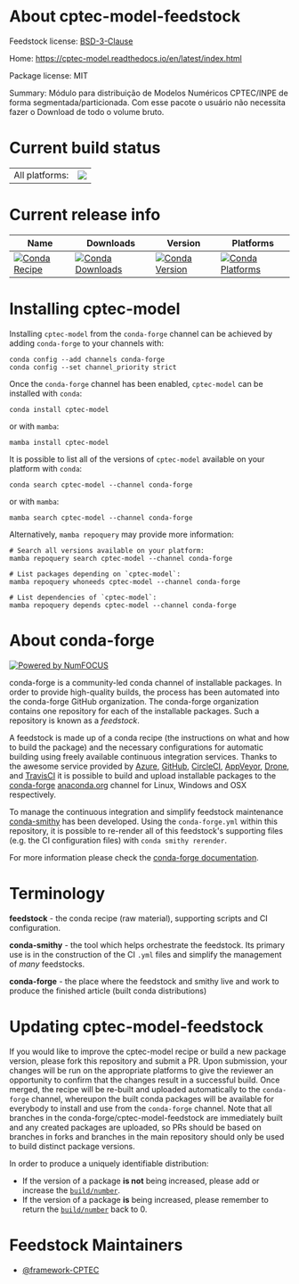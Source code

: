 About cptec-model-feedstock
===========================

Feedstock license: [BSD-3-Clause](https://github.com/conda-forge/cptec-model-feedstock/blob/main/LICENSE.txt)

Home: https://cptec-model.readthedocs.io/en/latest/index.html

Package license: MIT

Summary: Módulo para distribuição de Modelos Numéricos CPTEC/INPE de forma segmentada/particionada. Com esse pacote o usuário não necessita fazer o Download de todo o volume bruto.

Current build status
====================


<table><tr><td>All platforms:</td>
    <td>
      <a href="https://dev.azure.com/conda-forge/feedstock-builds/_build/latest?definitionId=21336&branchName=main">
        <img src="https://dev.azure.com/conda-forge/feedstock-builds/_apis/build/status/cptec-model-feedstock?branchName=main">
      </a>
    </td>
  </tr>
</table>

Current release info
====================

| Name | Downloads | Version | Platforms |
| --- | --- | --- | --- |
| [![Conda Recipe](https://img.shields.io/badge/recipe-cptec--model-green.svg)](https://anaconda.org/conda-forge/cptec-model) | [![Conda Downloads](https://img.shields.io/conda/dn/conda-forge/cptec-model.svg)](https://anaconda.org/conda-forge/cptec-model) | [![Conda Version](https://img.shields.io/conda/vn/conda-forge/cptec-model.svg)](https://anaconda.org/conda-forge/cptec-model) | [![Conda Platforms](https://img.shields.io/conda/pn/conda-forge/cptec-model.svg)](https://anaconda.org/conda-forge/cptec-model) |

Installing cptec-model
======================

Installing `cptec-model` from the `conda-forge` channel can be achieved by adding `conda-forge` to your channels with:

```
conda config --add channels conda-forge
conda config --set channel_priority strict
```

Once the `conda-forge` channel has been enabled, `cptec-model` can be installed with `conda`:

```
conda install cptec-model
```

or with `mamba`:

```
mamba install cptec-model
```

It is possible to list all of the versions of `cptec-model` available on your platform with `conda`:

```
conda search cptec-model --channel conda-forge
```

or with `mamba`:

```
mamba search cptec-model --channel conda-forge
```

Alternatively, `mamba repoquery` may provide more information:

```
# Search all versions available on your platform:
mamba repoquery search cptec-model --channel conda-forge

# List packages depending on `cptec-model`:
mamba repoquery whoneeds cptec-model --channel conda-forge

# List dependencies of `cptec-model`:
mamba repoquery depends cptec-model --channel conda-forge
```


About conda-forge
=================

[![Powered by
NumFOCUS](https://img.shields.io/badge/powered%20by-NumFOCUS-orange.svg?style=flat&colorA=E1523D&colorB=007D8A)](https://numfocus.org)

conda-forge is a community-led conda channel of installable packages.
In order to provide high-quality builds, the process has been automated into the
conda-forge GitHub organization. The conda-forge organization contains one repository
for each of the installable packages. Such a repository is known as a *feedstock*.

A feedstock is made up of a conda recipe (the instructions on what and how to build
the package) and the necessary configurations for automatic building using freely
available continuous integration services. Thanks to the awesome service provided by
[Azure](https://azure.microsoft.com/en-us/services/devops/), [GitHub](https://github.com/),
[CircleCI](https://circleci.com/), [AppVeyor](https://www.appveyor.com/),
[Drone](https://cloud.drone.io/welcome), and [TravisCI](https://travis-ci.com/)
it is possible to build and upload installable packages to the
[conda-forge](https://anaconda.org/conda-forge) [anaconda.org](https://anaconda.org/)
channel for Linux, Windows and OSX respectively.

To manage the continuous integration and simplify feedstock maintenance
[conda-smithy](https://github.com/conda-forge/conda-smithy) has been developed.
Using the ``conda-forge.yml`` within this repository, it is possible to re-render all of
this feedstock's supporting files (e.g. the CI configuration files) with ``conda smithy rerender``.

For more information please check the [conda-forge documentation](https://conda-forge.org/docs/).

Terminology
===========

**feedstock** - the conda recipe (raw material), supporting scripts and CI configuration.

**conda-smithy** - the tool which helps orchestrate the feedstock.
                   Its primary use is in the construction of the CI ``.yml`` files
                   and simplify the management of *many* feedstocks.

**conda-forge** - the place where the feedstock and smithy live and work to
                  produce the finished article (built conda distributions)


Updating cptec-model-feedstock
==============================

If you would like to improve the cptec-model recipe or build a new
package version, please fork this repository and submit a PR. Upon submission,
your changes will be run on the appropriate platforms to give the reviewer an
opportunity to confirm that the changes result in a successful build. Once
merged, the recipe will be re-built and uploaded automatically to the
`conda-forge` channel, whereupon the built conda packages will be available for
everybody to install and use from the `conda-forge` channel.
Note that all branches in the conda-forge/cptec-model-feedstock are
immediately built and any created packages are uploaded, so PRs should be based
on branches in forks and branches in the main repository should only be used to
build distinct package versions.

In order to produce a uniquely identifiable distribution:
 * If the version of a package **is not** being increased, please add or increase
   the [``build/number``](https://docs.conda.io/projects/conda-build/en/latest/resources/define-metadata.html#build-number-and-string).
 * If the version of a package **is** being increased, please remember to return
   the [``build/number``](https://docs.conda.io/projects/conda-build/en/latest/resources/define-metadata.html#build-number-and-string)
   back to 0.

Feedstock Maintainers
=====================

* [@framework-CPTEC](https://github.com/framework-CPTEC/)

